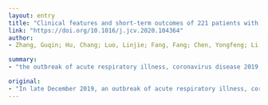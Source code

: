 ```yaml
---
layout: entry
title: "Clinical features and short-term outcomes of 221 patients with COVID-19 in Wuhan, China"
link: "https://doi.org/10.1016/j.jcv.2020.104364"
author:
- Zhang, Guqin; Hu, Chang; Luo, Linjie; Fang, Fang; Chen, Yongfeng; Li, Jianguo; Peng, Zhiyong; Pan, Huaqin

summary:
- "the outbreak of acute respiratory illness, coronavirus disease 2019 (COVID-19) emerged in Wuhan, China. We performed a single center, retrospective case series study in 221 patients with laboratory confirmed SARS-CoV-2 pneumonia at a university hospital. The median age of the severe patients was 55.0 years and 48.9% were male and only 8 (3.6%) patients had a history of exposure to the Huanan Seafood Market."

original:
- "In late December 2019, an outbreak of acute respiratory illness, coronavirus disease 2019 (COVID-19), emerged in Wuhan, China. We aimed to study the epidemiology, clinical features and short-term outcomes of patients with COVID-19 in Wuhan, China. METHODS: We performed a single center, retrospective case series study in 221 patients with laboratory confirmed SARS-CoV-2 pneumonia at a university hospital, including 55 severe patients and 166 non-severe patients, from January 2, 2020 to February 10, 2020. RESULTS: Of the 221 patients with COVID-19, the median age was 55.0 years and 48.9% were male and only 8 (3.6%) patients had a history of exposure to the Huanan Seafood Market. Compared to the non-severe pneumonia patients, the median age of the severe patients was significantly older, and they were more likely to have chronic comorbidities. Most common symptoms in severe patients were high fever, anorexia and dyspnea. On admission, 33.0% patients showed leukopenia and 73.8% showed lymphopenia. In addition, the severe patients suffered a higher rate of co-infections with bacteria or fungus and they were more likely to developing complications. As of February 15, 2020, 19.0% patients had been discharged and 5.4% patients died. 80% of severe cases received ICU (intensive care unit) care, and 52.3% of them transferred to the general wards due to relieved symptoms, and the mortality rate of severe patients in ICU was 20.5%. CONCLUSIONS: Patients with elder age, chronic comorbidities, blood leukocyte/lymphocyte count, procalcitonin level, co-infection and severe complications might increase the risk of poor clinical outcomes."
---
```


